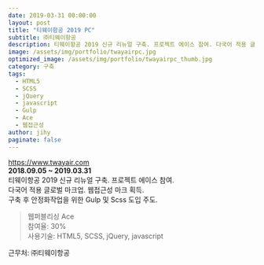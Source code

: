 ```yaml
---
date: 2019-03-31 00:00:00
layout: post
title: "티웨이항공 2019 PC"
subtitle: ㈜티웨이항공
description: 티웨이항공 2019 신규 리뉴얼 구축. 프로젝트 에이스 참여. 다국어 적용 글로벌 마크업. 웹접근성 마크 획득. 구축 후 안정화작업을 위한 Gulp 및 Scss 도입 주도.
image: /assets/img/portfolio/twayairpc.jpg
optimized_image: /assets/img/portfolio/twayairpc_thumb.jpg
category: 구축
tags:
  - HTML5
  - SCSS
  - jQuery
  - javascript
  - Gulp
  - Ace
  - 웹접근성
author: jihy
paginate: false
---
```


<a href="https://www.twayair.com">https://www.twayair.com</a><br>
**2018.09.05 ~ 2019.03.31** <br>
티웨이항공 2019 신규 리뉴얼 구축. 프로젝트 에이스 참여.<br>
다국어 적용 글로벌 마크업. 웹접근성 마크 획득.<br>
구축 후 안정화작업을 위한 Gulp 및 Scss 도입 주도.

> 웹퍼블리싱 Ace <br>
참여율: 30% <br>
사용기술: HTML5, SCSS, jQuery, javascript

근무처: ㈜티웨이항공